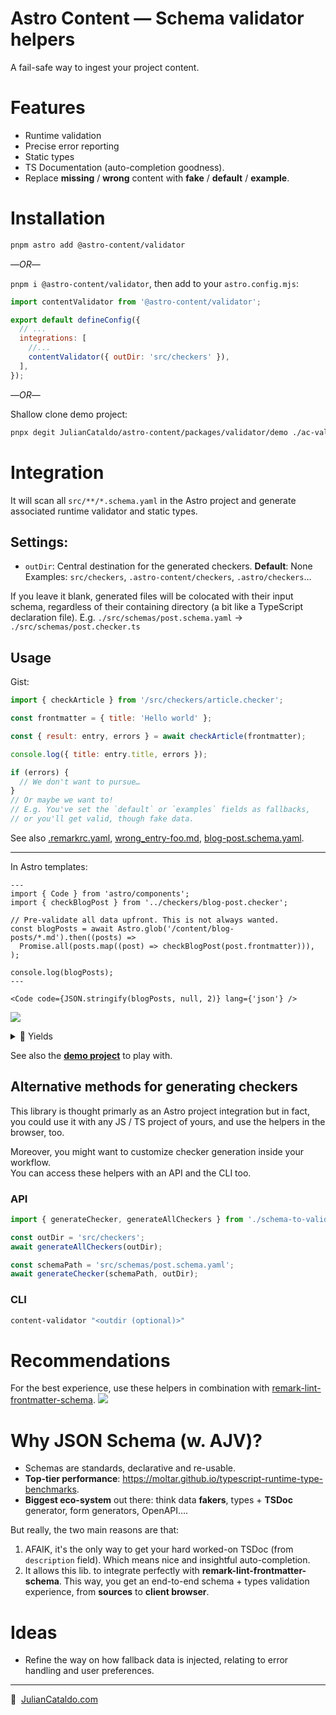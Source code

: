 # Astro Content — Schema validator helpers

A fail-safe way to ingest your project content.

# Features

- Runtime validation
- Precise error reporting
- Static types
- TS Documentation (auto-completion goodness).
- Replace **missing** / **wrong** content with **fake** / **default** / **example**.

# Installation

```sh
pnpm astro add @astro-content/validator
```

—_OR_—

`pnpm i @astro-content/validator`, then add to your `astro.config.mjs`:

```js
import contentValidator from '@astro-content/validator';

export default defineConfig({
  // ...
  integrations: [
    //...
    contentValidator({ outDir: 'src/checkers' }),
  ],
});
```

—_OR_—

Shallow clone demo project:

```sh
pnpx degit JulianCataldo/astro-content/packages/validator/demo ./ac-validator-demo
```

# Integration

It will scan all `src/**/*.schema.yaml` in the Astro project and generate associated runtime validator and static types.

## Settings:

- `outDir`: Central destination for the generated checkers.
  **Default**: None  
  Examples: `src/checkers`, `.astro-content/checkers`, `.astro/checkers`…

If you leave it blank, generated files will be colocated with their input schema, regardless of their containing directory (a bit like a TypeScript declaration file).
E.g. `./src/schemas/post.schema.yaml` → `./src/schemas/post.checker.ts`

## Usage

Gist:

```js
import { checkArticle } from '/src/checkers/article.checker';

const frontmatter = { title: 'Hello world' };

const { result: entry, errors } = await checkArticle(frontmatter);

console.log({ title: entry.title, errors });

if (errors) {
  // We don't want to pursue…
}
// Or maybe we want to!
// E.g. You've set the `default` or `examples` fields as fallbacks,
// or you'll get valid, though fake data.
```

See also [.remarkrc.yaml](./demo/.remarkrc.yaml), [wrong_entry-foo.md](./demo/content/blog-posts/wrong_entry-foo.md), [blog-post.schema.yaml](./demo/src/schemas/blog-post.schema.yaml).

---

In Astro templates:

```astro
---
import { Code } from 'astro/components';
import { checkBlogPost } from '../checkers/blog-post.checker';

// Pre-validate all data upfront. This is not always wanted.
const blogPosts = await Astro.glob('/content/blog-posts/*.md').then((posts) =>
  Promise.all(posts.map((post) => checkBlogPost(post.frontmatter))),
);

console.log(blogPosts);
---

<Code code={JSON.stringify(blogPosts, null, 2)} lang={'json'} />
```

[![](https://res.cloudinary.com/dzfylx93l/image/upload/c_scale,w_1280/astro-content-validator-1c_qy57zt.png)  
](https://res.cloudinary.com/dzfylx93l/image/upload/astro-content-validator-1c_qy57zt.png)

<details>
<summary>🎊 Yields</summary>

```jsonc
[
  {
    "result": {
      "title": "This is a cool title.",
      "description": "My description is long enough to make the schema happy.\nMore text. More text. More text. More text. More text.\n"
    },
    "schema": {
      // ...
    }
  },
  {
    "result": {
      "title": "My untitled blog post",
      "tags": ["Music"],
      "description": "No description found."
    },
    "errors": [
      {
        "instancePath": "/tags/0",
        "schemaPath": "#/allOf/0/properties/tags/items/type",
        "keyword": "type",
        "params": {
          "type": "string"
        },
        "message": "must be string"
      },
      {
        "instancePath": "/tags/0",
        "schemaPath": "#/allOf/0/properties/tags/items/enum",
        "keyword": "enum",
        "params": {
          "allowedValues": [
            "Music",
            "Video",
            "Development",
            "Cooking",
            "Gardening",
            "Sport"
          ]
        },
        "message": "must be equal to one of the allowed values"
      },
      {
        "instancePath": "",
        "schemaPath": "#/allOf/1/required",
        "keyword": "required",
        "params": {
          "missingProperty": "description"
        },
        "message": "must have required property 'description'"
      },
      {
        "instancePath": "/title",
        "schemaPath": "#/allOf/1/properties/title/type",
        "keyword": "type",
        "params": {
          "type": "string"
        },
        "message": "must be string"
      }
    ],
    "original": {
      "title": 123456,
      "tags": [123456]
    },
    "schema": {
      // ...
    }
  }
]
```

</details>

See also the **[demo project](./demo)** to play with.

## Alternative methods for generating checkers

This library is thought primarly as an Astro project integration but in fact, you could
use it with any JS / TS project of yours, and use the helpers in the browser, too.

Moreover, you might want to customize checker generation inside your workflow.  
You can access these helpers with an API and the CLI too.

### API

```js
import { generateChecker, generateAllCheckers } from './schema-to-validator';

const outDir = 'src/checkers';
await generateAllCheckers(outDir);

const schemaPath = 'src/schemas/post.schema.yaml';
await generateChecker(schemaPath, outDir);
```

### CLI

```sh
content-validator "<outdir (optional)>"
```

# Recommendations

For the best experience, use these helpers in combination with [remark-lint-frontmatter-schema](https://github.com/JulianCataldo/remark-lint-frontmatter-schema).
[![](https://res.cloudinary.com/dzfylx93l/image/upload/c_scale,w_1280/eslint-plugin-mdx-1.png)  
](https://res.cloudinary.com/dzfylx93l/image/upload/eslint-plugin-mdx-1.png)

# Why JSON Schema (w. AJV)?

- Schemas are standards, declarative and re-usable.
- **Top-tier performance**: <https://moltar.github.io/typescript-runtime-type-benchmarks>.
- **Biggest eco-system** out there: think data **fakers**, types + **TSDoc** generator, form generators, OpenAPI….

But really, the two main reasons are that:

1. AFAIK, it's the only way to get your hard worked-on TSDoc (from `description` field).
   Which means nice and insightful auto-completion.
2. It allows this lib. to integrate perfectly with **remark-lint-frontmatter-schema**.
   This way, you get an end-to-end schema + types validation experience, from **sources** to **client browser**.

# Ideas

- Refine the way on how fallback data is injected, relating to error handling and user preferences.

---

🔗  [JulianCataldo.com](https://www.juliancataldo.com/)

